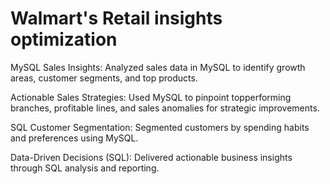 # Walmart's Retail insights optimization

MySQL Sales Insights: Analyzed sales data in MySQL to identify growth areas, customer segments, and top products.

Actionable Sales Strategies: Used MySQL to pinpoint topperforming branches, profitable lines, and sales anomalies for strategic improvements.

SQL Customer Segmentation: Segmented customers by spending habits and preferences using MySQL.

Data-Driven Decisions (SQL): Delivered actionable business insights through SQL analysis and reporting.
